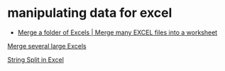 # manipulating data for excel


- [Merge a folder of Excels | Merge many EXCEL files into a worksheet](merge-multiple-excels-into-one.md)

 [Merge several large Excels]()
 
 [String Split in Excel](http://c.raqsoft.com/article/1600314086044)
